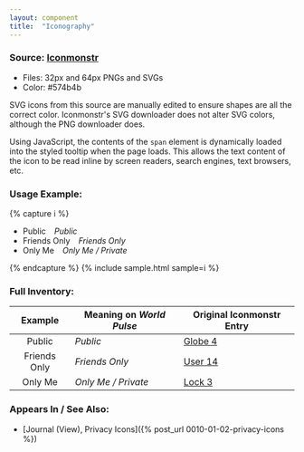 ```yaml
---
layout: component
title:  "Iconography"
---
```


### Source: [Iconmonstr](http://iconmonstr.com/)
- Files: 32px and 64px PNGs and SVGs
- Color: #574b4b

SVG icons from this source are manually edited to ensure shapes are all the
correct color. Iconmonstr's SVG downloader does not alter SVG colors, although
the PNG downloader does.

Using JavaScript, the contents of the `span` element is dynamically loaded into
the styled tooltip when the page loads. This allows the text content of the icon
to be read inline by screen readers, search engines, text browsers, etc.

### Usage Example:
{% capture i %}
<ul>
  <li><span class="icon-globe">Public</span> &ensp; <em>Public</em></li>
  <li><span class="icon-friends">Friends Only</span> &ensp; <em>Friends Only</em></li>
  <li><span class="icon-lock">Only Me</span> &ensp; <em>Only Me / Private</em></li>
</ul>
{% endcapture %}
{% include sample.html sample=i %}

### Full Inventory:

| Example                                        | Meaning on _World Pulse_ | Original Iconmonstr Entry                      |
|:----------------------------------------------:| ------------------------ | ---------------------------------------------- |
| <span class="icon-globe">Public</span>         | _Public_                 | [Globe 4](http://iconmonstr.com/globe-4-icon/) |
| <span class="icon-friends">Friends Only</span> | _Friends Only_           | [User 14](http://iconmonstr.com/user-14-icon/) |
| <span class="icon-lock">Only Me</span>         | _Only Me / Private_      | [Lock 3](http://iconmonstr.com/lock-3-icon/)   |


### Appears In / See Also:

* [Journal (View), Privacy Icons]({% post_url 0010-01-02-privacy-icons %})